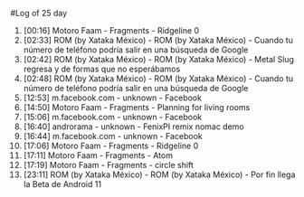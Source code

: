 #Log of 25 day

1. [00:16] Motoro Faam - Fragments - Ridgeline 0
1. [02:33] ROM (by Xataka México) - ROM (by Xataka México) - Cuando tu número de teléfono podría salir en una búsqueda de Google
1. [02:42] ROM (by Xataka México) - ROM (by Xataka México) - Metal Slug regresa y de formas que no esperábamos
1. [02:48] ROM (by Xataka México) - ROM (by Xataka México) - Cuando tu número de teléfono podría salir en una búsqueda de Google
1. [12:53] m.facebook.com - unknown - Facebook
1. [14:50] Motoro Faam - Fragments - Planning for living rooms
1. [15:06] m.facebook.com - unknown - Facebook
1. [16:40] androrama - unknown - FenixPI remix nomac demo
1. [16:44] m.facebook.com - unknown - Facebook
1. [17:06] Motoro Faam - Fragments - Ridgeline 0
1. [17:11] Motoro Faam - Fragments - Atom
1. [17:19] Motoro Faam - Fragments - circle shift
1. [23:11] ROM (by Xataka México) - ROM (by Xataka México) - Por fin llega la Beta de Android 11
